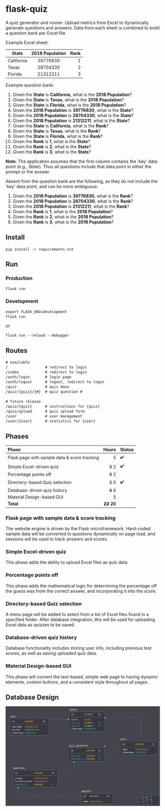 # flask-quiz

A quiz generator and runner. Upload metrics from Excel to dynamically generate questions and answers. Data from each sheet is combined to build a question bank per Excel file.

Example Excel sheet:

| State	| 2018 Population	| Rank
| --- | :---: | ---:
| California | 39776830 | 1
| Texas	| 28704330 | 2
| Florida	| 21312211 | 3

Example question bank:
1. Given the __State__ is __California__, what is the __2018 Population__?
1. Given the __State__ is __Texas__, what is the __2018 Population__?
1. Given the __State__ is __Florida__, what is the __2018 Population__?
1. Given the __2018 Population__ is __39776830__, what is the __State__?
1. Given the __2018 Population__ is __28704330__, what is the __State__?
1. Given the __2018 Population__ is __21312211__, what is the __State__?
1. Given the __State__ is __California__, what is the __Rank__?
1. Given the __State__ is __Texas__, what is the __Rank__?
1. Given the __State__ is __Florida__, what is the __Rank__?
1. Given the __Rank__ is __1__, what is the __State__?
1. Given the __Rank__ is __2__, what is the __State__?
1. Given the __Rank__ is __3__, what is the __State__?

**Note**: The application assumes that the first column contains the 'key' data point (e.g., *State*). Thus all questions include that data point in either the prompt or the answer.

Absent from the question bank are the following, as they do not include the 'key' data point, and can be more ambiguous:

1. Given the __2018 Population__ is __39776830__, what is the __Rank__?
1. Given the __2018 Population__ is __28704330__, what is the __Rank__?
1. Given the __2018 Population__ is __21312211__, what is the __Rank__?
1. Given the __Rank__ is __1__, what is the __2018 Population__?
1. Given the __Rank__ is __2__, what is the __2018 Population__?
1. Given the __Rank__ is __3__, what is the __2018 Population__?


## Install
```
pip install -r requirements.txt
```

## Run

### Production
```
flask run
```

### Development
```
export FLASK_ENV=development
flask run
```
or
```
flask run --reload --debugger
```

## Routes
```
# available
/                 # redirect to login
/index            # redirect to login
/auth/login       # login page
/auth/logout      # logout, redirect to login
/quiz             # quiz menu
/quiz/{quiz}/{#}  # quiz question #

# future release
/quiz/{quiz}      # instructions for {quiz}
/quiz/upload      # quiz upload form
/user             # user management
/user/{user}      # statistics for {user}
```

## Phases
Phase | Hours | Status
:--- | ---: | ---
Flask page with sample data & score tracking | 5 | :heavy_check_mark:
Simple Excel-driven quiz | <del>3</del> 2 | :heavy_check_mark:
Percentage points off | <del>3</del> 2 |
Directory-based Quiz selection | <del>2</del> 0 | :heavy_check_mark:
Database-driven quiz history | <del>4</del> 6 |
Material Design-based GUI | 5 |
**Total** | **<del>22</del> 20**

### Flask page with sample data & score tracking
The website engine is driven by the Flask microframework. Hard-coded sample data will be converted to questions dynamically on page load, and sessions will be used to track answers and scores.

### Simple Excel-driven quiz
This phase adds the ability to upload Excel files as quiz data.

### Percentage points off
This phase adds the mathematical logic for determining the percentage off the guess was from the correct answer, and incorporating it into the score.

### Directory-based Quiz selection
A menu page will be added to select from a list of Excel files found in a specified folder. After database integration, this will be used for uploading Excel data as quizzes to be saved.

### Database-driven quiz history
Database functionality includes storing user info, including previous test scores, as well as saving uploaded quiz data.

### Material Design-based GUI
This phase will convert the text-based, simple web page to having dynamic elements, custom buttons, and a consistent style throughout all pages.

## Database Design
![](docs/static/db_diagram.jpg)
